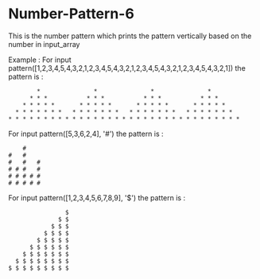 # Number-Pattern-6

This is the number pattern which prints the pattern vertically based on the number in input_array

Example : For input pattern([1,2,3,4,5,4,3,2,1,2,3,4,5,4,3,2,1,2,3,4,5,4,3,2,1,2,3,4,5,4,3,2,1]) the pattern is : 
```
        *               *               *               *         
      * * *           * * *           * * *           * * *       
    * * * * *       * * * * *       * * * * *       * * * * *     
  * * * * * * *   * * * * * * *   * * * * * * *   * * * * * * *   
* * * * * * * * * * * * * * * * * * * * * * * * * * * * * * * * * 
```

For input pattern([5,3,6,2,4], '#') the pattern is :
```
    #     
#   #     
#   #   # 
# # #   # 
# # # # # 
# # # # # 
```

For input pattern([1,2,3,4,5,6,7,8,9], '$') the pattern is : 
```
                $ 
              $ $ 
            $ $ $ 
          $ $ $ $ 
        $ $ $ $ $ 
      $ $ $ $ $ $ 
    $ $ $ $ $ $ $ 
  $ $ $ $ $ $ $ $ 
$ $ $ $ $ $ $ $ $
```
